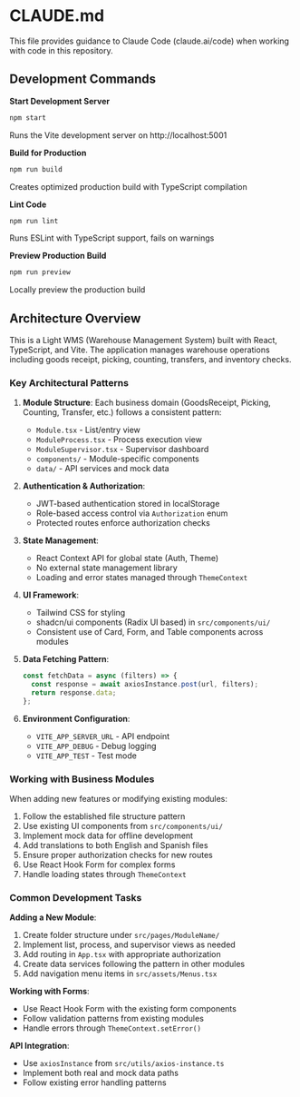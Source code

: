 # CLAUDE.md

This file provides guidance to Claude Code (claude.ai/code) when working with code in this repository.

## Development Commands

**Start Development Server**
```bash
npm start
```
Runs the Vite development server on http://localhost:5001

**Build for Production**
```bash
npm run build
```
Creates optimized production build with TypeScript compilation

**Lint Code**
```bash
npm run lint
```
Runs ESLint with TypeScript support, fails on warnings

**Preview Production Build**
```bash
npm run preview
```
Locally preview the production build

## Architecture Overview

This is a Light WMS (Warehouse Management System) built with React, TypeScript, and Vite. The application manages warehouse operations including goods receipt, picking, counting, transfers, and inventory checks.

### Key Architectural Patterns

1. **Module Structure**: Each business domain (GoodsReceipt, Picking, Counting, Transfer, etc.) follows a consistent pattern:
   - `Module.tsx` - List/entry view
   - `ModuleProcess.tsx` - Process execution view
   - `ModuleSupervisor.tsx` - Supervisor dashboard
   - `components/` - Module-specific components
   - `data/` - API services and mock data

2. **Authentication & Authorization**:
   - JWT-based authentication stored in localStorage
   - Role-based access control via `Authorization` enum
   - Protected routes enforce authorization checks

3. **State Management**:
   - React Context API for global state (Auth, Theme)
   - No external state management library
   - Loading and error states managed through `ThemeContext`

4. **UI Framework**:
   - Tailwind CSS for styling
   - shadcn/ui components (Radix UI based) in `src/components/ui/`
   - Consistent use of Card, Form, and Table components across modules

5. **Data Fetching Pattern**:
   ```typescript
   const fetchData = async (filters) => {
     const response = await axiosInstance.post(url, filters);
     return response.data;
   };
   ```

6. **Environment Configuration**:
   - `VITE_APP_SERVER_URL` - API endpoint
   - `VITE_APP_DEBUG` - Debug logging
   - `VITE_APP_TEST` - Test mode

### Working with Business Modules

When adding new features or modifying existing modules:

1. Follow the established file structure pattern
2. Use existing UI components from `src/components/ui/`
3. Implement mock data for offline development
4. Add translations to both English and Spanish files
5. Ensure proper authorization checks for new routes
6. Use React Hook Form for complex forms
7. Handle loading states through `ThemeContext`

### Common Development Tasks

**Adding a New Module**:
1. Create folder structure under `src/pages/ModuleName/`
2. Implement list, process, and supervisor views as needed
3. Add routing in `App.tsx` with appropriate authorization
4. Create data services following the pattern in other modules
5. Add navigation menu items in `src/assets/Menus.tsx`

**Working with Forms**:
- Use React Hook Form with the existing form components
- Follow validation patterns from existing modules
- Handle errors through `ThemeContext.setError()`

**API Integration**:
- Use `axiosInstance` from `src/utils/axios-instance.ts`
- Implement both real and mock data paths
- Follow existing error handling patterns